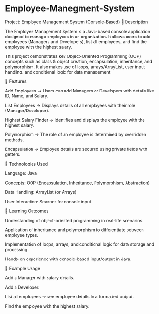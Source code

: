 # Employee-Manegment-System
Project: Employee Management System (Console-Based)
🔹 Description

The Employee Management System is a Java-based console application designed to manage employees in an organization. It allows users to add employees (Managers and Developers), list all employees, and find the employee with the highest salary.

This project demonstrates key Object-Oriented Programming (OOP) concepts such as class & object creation, encapsulation, inheritance, and polymorphism. It also makes use of loops, arrays/ArrayList, user input handling, and conditional logic for data management.

🔹 Features

Add Employees → Users can add Managers or Developers with details like ID, Name, and Salary.

List Employees → Displays details of all employees with their role (Manager/Developer).

Highest Salary Finder → Identifies and displays the employee with the highest salary.

Polymorphism → The role of an employee is determined by overridden methods.

Encapsulation → Employee details are secured using private fields with getters.

🔹 Technologies Used

Language: Java

Concepts: OOP (Encapsulation, Inheritance, Polymorphism, Abstraction)

Data Handling: ArrayList (or Arrays)

User Interaction: Scanner for console input

🔹 Learning Outcomes

Understanding of object-oriented programming in real-life scenarios.

Application of inheritance and polymorphism to differentiate between employee types.

Implementation of loops, arrays, and conditional logic for data storage and processing.

Hands-on experience with console-based input/output in Java.

🔹 Example Usage

Add a Manager with salary details.

Add a Developer.

List all employees → see employee details in a formatted output.

Find the employee with the highest salary.
